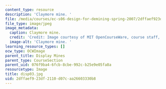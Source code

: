 ```yaml
---
content_type: resource
description: 'Claymore mine. '
file: /media/courses/ec-s06-design-for-demining-spring-2007/2dffaef923df2110d07caa26603330b8_disp03.jpg
file_type: image/jpeg
image_metadata:
  caption: Claymore mine.
  credit: 'Credit: Image courtesy of MIT OpenCourseWare, course staff, and students.'
  image-alt: 'Claymore mine. '
learning_resource_types: []
ocw_type: OCWImage
parent_title: Display Mines
parent_type: CourseSection
parent_uid: 076f9ba4-6fcb-8cbe-992c-b25e9e05fa8a
resourcetype: Image
title: disp03.jpg
uid: 2dffaef9-23df-2110-d07c-aa26603330b8
---
```

